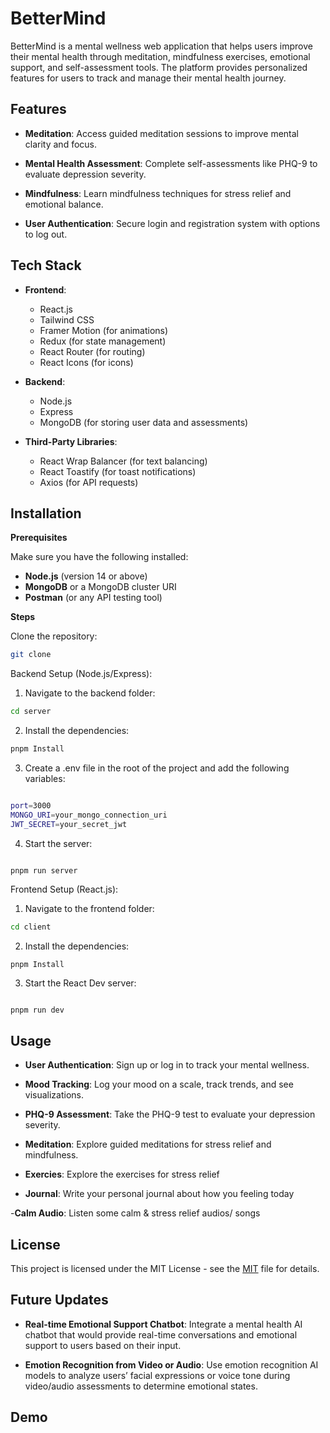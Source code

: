 
# BetterMind

BetterMind is a mental wellness web application that helps users improve their mental health through meditation, mindfulness exercises, emotional support, and self-assessment tools. The platform provides personalized features for users to track and manage their mental health journey.

## Features

- **Meditation**: Access guided meditation sessions to improve mental clarity and focus.

- **Mental Health Assessment**: Complete self-assessments like PHQ-9 to evaluate depression severity.

- **Mindfulness**: Learn mindfulness techniques for stress relief and emotional balance.

- **User Authentication**: Secure login and registration system with options to log out.





                                                  
## Tech Stack


- **Frontend**:

    - React.js
  - Tailwind CSS
  - Framer Motion (for animations)
  - Redux (for state management)
  - React Router (for routing)
  - React Icons (for icons)


- **Backend**:

   - Node.js
  - Express
  - MongoDB (for storing user data and assessments)


- **Third-Party Libraries**:

   - React Wrap Balancer (for text balancing)
  - React Toastify (for toast notifications)
  - Axios (for API requests)






## Installation


**Prerequisites**

Make sure you have the following installed:

- **Node.js** (version 14 or above)
- **MongoDB** or a MongoDB cluster URI
- **Postman** (or any API testing tool)


**Steps**

Clone the repository:

```bash
git clone 

```

Backend Setup (Node.js/Express):

1. Navigate to the backend folder:

```bash
cd server

```

2. Install the dependencies:

```bash 
pnpm Install
```

3. Create a .env file in the root of the project and add the following variables:

```bash

port=3000
MONGO_URI=your_mongo_connection_uri
JWT_SECRET=your_secret_jwt


```

4. Start the server:

``` 

pnpm run server

```




Frontend Setup (React.js):

1. Navigate to the frontend folder:

```bash
cd client

```

2. Install the dependencies:

```bash 
pnpm Install
```


3. Start the React Dev server:

``` 

pnpm run dev

```
## Usage

- **User Authentication**: Sign up or log in to track your mental wellness.

- **Mood Tracking**: Log your mood on a scale, track trends, and see visualizations.

- **PHQ-9 Assessment**: Take the PHQ-9 test to evaluate your depression severity.

- **Meditation**: Explore guided meditations for stress relief and mindfulness.

- **Exercies**: Explore the exercises for stress relief

- **Journal**: Write your personal journal about how you feeling today

-**Calm Audio**: Listen some calm & stress relief audios/ songs


## License



This project is licensed under the MIT License - see the [MIT](https://choosealicense.com/licenses/mit/) file for details.


## Future Updates

- **Real-time Emotional Support Chatbot**: Integrate a mental health AI chatbot that would provide real-time conversations and emotional support to users based on their input.

- **Emotion Recognition from Video or Audio**: Use emotion recognition AI models to analyze users’ facial expressions or voice tone during video/audio assessments to determine emotional states.


## Demo


